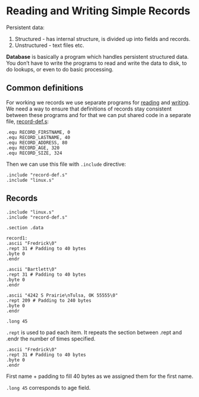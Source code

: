 # Reading and Writing Simple Records

Persistent data:
1. Structured - has internal structure, is divided up into fields and records.
2. Unstructured - text files etc.

**Database** is basically a program which handles persistent structured data. You don’t
have to write the programs to read and write the data to disk, to do lookups, or even to do
basic processing.

## Common definitions

For working we records we use separate programs for [reading](./read_record.s) and [writing](./write_record.s). We need a way to ensure that definitions of records stay consistent between these programs and for that we can put shared code in a separate file, [record-def.s](./record-def.s):
```assembly
.equ RECORD_FIRSTNAME, 0
.equ RECORD_LASTNAME, 40
.equ RECORD_ADDRESS, 80
.equ RECORD_AGE, 320
.equ RECORD_SIZE, 324
```

Then we can use this file with `.include` directive:
```assembly
.include "record-def.s"
.include "linux.s"
```

## Records

```assembly
.include "linux.s"
.include "record-def.s"

.section .data

record1:
.ascii "Fredrick\0"
.rept 31 # Padding to 40 bytes
.byte 0
.endr

.ascii "Bartlett\0"
.rept 31 # Padding to 40 bytes
.byte 0
.endr

.ascii "4242 S Prairie\nTulsa, OK 55555\0"
.rept 209 # Padding to 240 bytes
.byte 0
.endr

.long 45
```

`.rept` is used to pad each item. It repeats the section between .rept and .endr the number of times specified.

```assembly
.ascii "Fredrick\0"
.rept 31 # Padding to 40 bytes
.byte 0
.endr
```
First name + padding to fill 40 bytes as we assigned them for the first name.

`.long 45` corresponds to age field.
